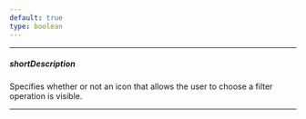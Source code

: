 ```yaml
---
default: true
type: boolean
---
```

---
##### shortDescription
Specifies whether or not an icon that allows the user to choose a filter operation is visible.

---
